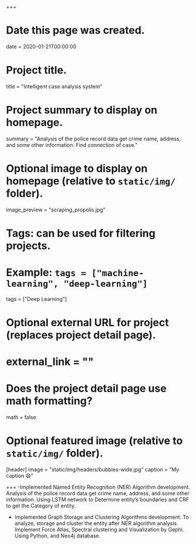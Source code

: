 +++
# Date this page was created.
date = 2020-01-21T00:00:00

# Project title.
title = "Intelligent case analysis system"

# Project summary to display on homepage.
summary = "Analysis of the police record data get crime name, address, and some other information. Find connection of case."

# Optional image to display on homepage (relative to `static/img/` folder).
image_preview = "scraping_propolis.jpg"

# Tags: can be used for filtering projects.
# Example: `tags = ["machine-learning", "deep-learning"]`
tags = ["Deep Learning"]

# Optional external URL for project (replaces project detail page).
# external_link = ""

# Does the project detail page use math formatting?
math = false

# Optional featured image (relative to `static/img/` folder).
[header]
image = "static/img/headers/bubbles-wide.jpg"
caption = "My caption :smile:"


+++
-Implemented Named Entity Recognition (NER) Algorithm development. Analysis of the police record data get crime name, address, and some other information. Using LSTM network to Determine entity’s boundaries and CRF to get the Category of entity.

- Implemented Graph Storage and Clustering Algorithms development. To analyze, storage and cluster the entity after NER algorithm analysis. Implement Force Atlas, Spectral clustering and Visualization by Gephi. Using Python, and Neo4j database.


